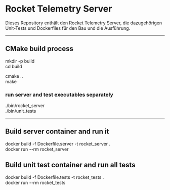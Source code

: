 # Rocket Telemetry Server

Dieses Repository enthält den Rocket Telemetry Server, die dazugehörigen Unit-Tests und Dockerfiles für den Bau und die Ausführung.

---

## CMake build process

mkdir -p build  
cd build  
  
cmake ..  
make

### run server and test executables separately
./bin/rocket_server  
./bin/unit_tests

--- 

## Build server container and run it
docker build -f Dockerfile.server -t rocket_server .  
docker run --rm rocket_server

## Build unit test container and run all tests
docker build -f Dockerfile.tests -t rocket_tests .  
docker run --rm rocket_tests

